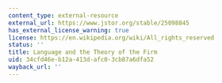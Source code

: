```yaml
---
content_type: external-resource
external_url: https://www.jstor.org/stable/25098845
has_external_license_warning: true
license: https://en.wikipedia.org/wiki/All_rights_reserved
status: ''
title: Language and the Theory of the Firm
uid: 34cfd46e-b12a-413d-afc0-3cb87a6dfa52
wayback_url: ''
---
```

